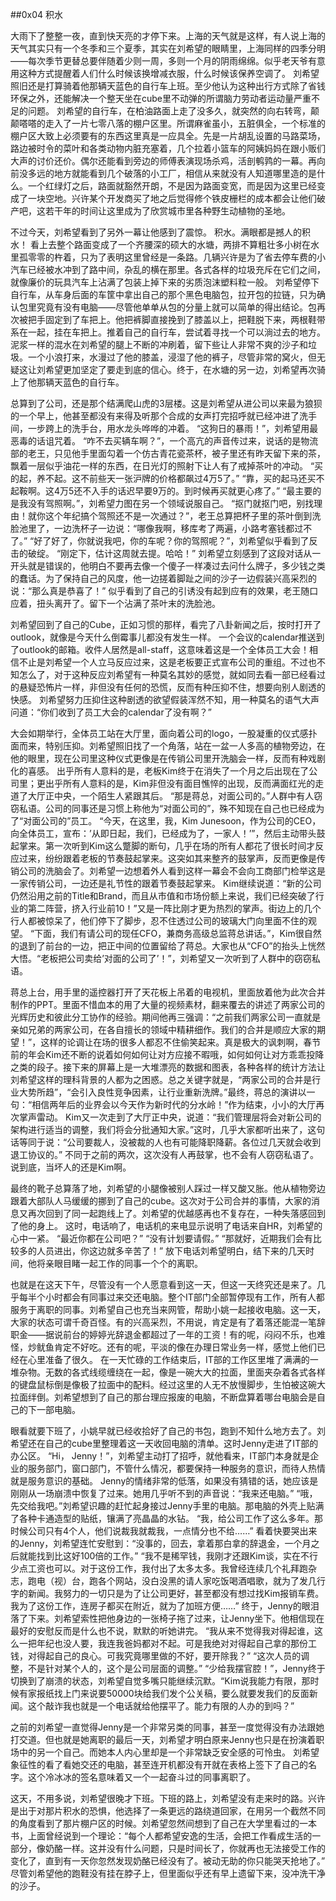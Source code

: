 ##0x04 积水

大雨下了整整一夜，直到快天亮的才停下来。上海的天气就是这样，有人说上海的天气其实只有一个冬季和三个夏季，其实在刘希望的眼睛里，上海同样的四季分明——每次季节更替总要伴随着少则一周，多则一个月的阴雨绵绵。似乎老天爷有意用这种方式提醒着人们什么时候该换增减衣服，什么时候该保养空调了。
刘希望照旧还是打算骑着他那辆天蓝色的自行车上班。至少他认为这种出行方式除了省钱环保之外，还能解决一个整天坐在cube里不动弹的所谓脑力劳动者运动量严重不足的问题。
刘希望的自行车，在柏油路面上走了没多久，就突然的向右转弯，颠颠嗒嗒的走入了一片七零八落的棚户区里。所谓麻雀虽小，五脏俱全，一个标准的棚户区大致上必须要有的东西这里真是一应具全。先是一片胡乱设置的马路菜场，路边被时令的菜叶和各类动物内脏充塞着，几个拉着小篮车的阿姨妈妈在跟小贩们大声的讨价还价。偶尔还能看到旁边的师傅表演现场杀鸡，活剖鹌鹑的一幕。再向前没多远的地方就能看到几个破落的小工厂，相信从来就没有人知道哪里造的是什么。一个红绿灯之后，路面就豁然开朗，不是因为路面变宽，而是因为这里已经变成了一块空地。兴许某个开发商买了地之后觉得修个铁皮栅栏的成本都会让他们破产吧，这若干年的时间让这里成为了欣赏城市里各种野生动植物的圣地。

不过今天，刘希望看到了另外一幕让他感到了震惊。
积水。满眼都是撼人的积水！
看上去整个路面变成了一个齐腰深的硕大的水塘，两排不算粗壮多小树在水里孤零零的杵着，只为了表明这里曾经是一条路。几辆兴许是为了省去停车费的小汽车已经被水冲到了路中间，杂乱的横在那里。各式各样的垃圾充斥在它们之间，就像廉价的玩具汽车上沾满了包装上掉下来的劣质泡沫塑料粒一般。
刘希望停下自行车，从车身后面的车筐中拿出自己的那个黑色电脑包，拉开包的拉链，只为确认包里究竟有没有电脑——尽管他单单从包的分量上就可以简单的得出结论。包再次被把手固定到了车把上。他把裤脚直接挽到了膝盖以上，把鞋脱下来，两根鞋带系在一起，挂在车把上。推着自己的自行车，尝试着寻找一个可以淌过去的地方。
泥浆一样的混水在刘希望的腿上不断的冲刷着，留下些让人非常不爽的沙子和垃圾。一个小浪打来，水漫过了他的膝盖，浸湿了他的裤子，尽管非常的窝火，但无疑这让刘希望更加坚定了要走到底的信心。终于，在水塘的另一边，刘希望再次骑上了他那辆天蓝色的自行车。

总算到了公司，还是那个结满爬山虎的3层楼。这是刘希望从进公司以来最为狼狈的一个早上，他甚至都没有来得及听那个合成的女声打完招呼就已经冲进了洗手间，一步跨上的洗手台，用水龙头哗哗的冲着。
“这狗日的暴雨！”，刘希望用最恶毒的话诅咒着。
“咋不去买辆车啊？”，一个高亢的声音传过来，说话的是物流部的老王，只见他手里面勾着一个仿古青花瓷茶杯，被子里还有昨天留下来的茶，飘着一层似乎油花一样的东西，在日光灯的照射下让人有了戒掉茶叶的冲动。
“买的起，养不起。这不前些天一张沪牌的价格都飙过4万5了。”
“靠，买的起马还买不起鞍啊。这4万5还不入手的话迟早要9万的。到时候再买就更心疼了。”
“最主要的是我没有驾照啊。”，刘希望力图在另一个领域说服自己。
“抠门就抠门吧，别找理由！就你这个年纪搞个驾照还不是一次通过？”，老王总算把杯子里的茶叶倒到洗脸池里了，一边洗杯子一边说：“哪像我啊，移库考了两遍，小路考塞钱都过不了。”
“好了好了，你就说我吧，你的车呢？你的驾照呢？”，刘希望似乎看到了反击的破绽。
“刚定下，估计这周就去提。哈哈！”
刘希望立刻感到了这段对话从一开头就是错误的，他明白不要再去像一个傻子一样凑过去问什么牌子，多少钱之类的蠢话。为了保持自己的风度，他一边搓着脚趾之间的沙子一边假装兴高采烈的说：“那么真是恭喜了！”
似乎看到了自己的引诱没有起到应有的效果，老王随口应着，扭头离开了。留下一个沾满了茶叶末的洗脸池。

刘希望回到了自己的Cube，正如习惯的那样，看完了八卦新闻之后，按时打开了outlook，就像是今天什么倒霉事儿都没有发生一样。
一个会议的calendar推送到了outlook的邮箱。收件人居然是all-staff，这意味着这是一个全体员工大会！相信不止是刘希望一个人立马反应过来，这是老板要正式宣布公司的重组。不过也不知怎么了，对于这种反应刘希望有一种莫名其妙的感觉，就如同去看一部已经看过的悬疑恐怖片一样，非但没有任何的恐慌，反而有种压抑不住，想要向别人剧透的快感。
刘希望努力压抑住这种剧透的欲望假装浑然不知，用一种莫名的语气大声问道：“你们收到了员工大会的calendar了没有啊？”

大会如期举行，全体员工站在大厅里，面向着公司的logo，一股凝重的仪式感扑面而来，特别压抑。刘希望照旧找了一个角落，站在一盆一人多高的植物旁边，在他的眼里，现在公司里这种仪式更像是在传销公司里开洗脑会一样，反而有种戏剧化的喜感。
出乎所有人意料的是，老板Kim终于在消失了一个月之后出现在了公司里；更出乎所有人意料的是，Kim非但没有面目憔悴的出现，反而满面红光的走道了大厅正中央，一个陌生人紧跟其后。
“那是蒋总，对面公司的。”人群中有人窃窃私语。公司的同事还是习惯上称他为“对面公司的”，殊不知现在自己也已经成为了“对面公司的”员工。
“今天，在这里，我，Kim Junesoon，作为公司的CEO，向全体员工，宣布：’从即日起，我们，已经成为了，一家人！’”，然后主动带头鼓起掌来。第一次听到Kim这么蹩脚的断句，几乎在场的所有人都花了很长时间才反应过来，纷纷跟着老板的节奏鼓起掌来。这突如其来整齐的鼓掌声，反而更像是传销公司的洗脑会了。刘希望一边想着外人看到这样一幕会不会向工商部门检举这是一家传销公司，一边还是礼节性的跟着节奏鼓起掌来。
Kim继续说道：“新的公司仍然沿用之前的Title和Brand，而且从市值和市场份额上来说，我们已经突破了行业的第二阵营，挤入行业前10！”又是一阵比刚才更为热烈的掌声。街边上的几个行人都被惊呆了，他们停下了脚步，忍不住透过公司的玻璃大门向里面不住的观望。
“下面，我们有请公司的现任CFO，兼商务高级总监蒋总讲话。”，Kim很自然的退到了前台的一边，把正中间的位置留给了蒋总。大家也从“CFO”的抬头上恍然大悟。“老板把公司卖给’对面的公司了’！”，刘希望又一次听到了人群中的窃窃私语。

蒋总上台，用手里的遥控器打开了天花板上吊着的电视机，里面放着他为此次合并制作的PPT。里面不惜血本的用了大量的视频素材，翻来覆去的讲述了两家公司的光辉历史和彼此分工协作的经验。期间他再三强调：“之前我们两家公司一直就是亲如兄弟的两家公司，在各自擅长的领域中精耕细作。我们的合并是顺应大家的期望！”，这样的论调让在场的很多人都忍不住偷笑起来。真是极大的讽刺啊，春节前的年会Kim还不断的说着如何如何让对方应接不暇哦，如何如何让对方乖乖投降之类的段子。接下来的屏幕上是一大堆漂亮的数据和图表，各种各样的统计方法让刘希望这样的理科背景的人都为之困惑。总之关键字就是，“两家公司的合并是行业大势所趋”，“会引入良性竞争因素，让行业重新洗牌。”最终，蒋总的演讲以一句：“相信两年后的业界会以今天作为新时代的分水岭！”作为结束，小小的大厅再次掌声雷动。
Kim又一次走到了大厅正中央，说道：“我们管理层将会对新公司的架构进行适当的调整，我们将会分批通知大家。”这时，几乎大家都听出来了，这句话等同于说：“公司要裁人，没被裁的人也有可能降职降薪。各位过几天就会收到退工协议的。” 不同于之前的两次，这次没有人再鼓掌，也不会有人窃窃私语了。
说到底，当坏人的还是Kim啊。

最终的靴子总算落了地，刘希望的小腿像被别人踩过一样又酸又胀。他从植物旁边跟着大部队人马缓缓的挪到了自己的cube。这次对于公司合并的事情，大家的消息又再次回到了同一起跑线上了。刘希望的优越感再也不复存在，一种失落感回到了他的身上。
这时，电话响了，电话机的来电显示说明了电话来自HR，刘希望的心中一紧。
“最近你都在公司吧？”
“没有计划要请假。”
“那就好，近期我们会有比较多的人员进出，你这边就多辛苦了！”
放下电话刘希望明白，结下来的几天时间，他将亲眼目睹一起工作的同事一个个的离职。

也就是在这天下午，尽管没有一个人愿意看到这一天，但这一天终究还是来了。几乎每半个小时都会有同事过来交还电脑。整个IT部门全部暂停现有工作，所有人都服务于离职的同事。刘希望自己也充当来网管，帮助小姚一起接收电脑。这一天，大家的状态可谓千奇百怪。有的兴高采烈，不用说，肯定是有了着落还能混一笔辞职金——据说前台的婷婷光辞退金都超过了一年的工资！有的呢，闷闷不乐，也难怪，炒鱿鱼肯定不好吃。还有的呢，平淡的像在办理日常业务一样，感觉上他们已经在心里准备了很久。
在一天忙碌的工作结束后，IT部的工作区里堆了满满的一堆杂物。无数的各式线缆缠绕在一起，像是一碗大大的拉面，里面夹杂着各式各样的键盘鼠标倒是像极了拉面中的配料。经过这里的人无不放慢脚步，生怕被这碗大拉面绊倒。刘希望想到了自己的那台理应报废的电脑，不断盘算着哪台电脑会是自己的下一部电脑。

眼看就要下班了，小姚早就已经收拾好了自己的书包，跑到不知什么地方去了。刘希望还在自己的cube里整理着这一天收回电脑的清单。这时Jenny走进了IT部的办公区。
“Hi， Jenny！”，刘希望主动打了招呼，就他看来，IT部门本身就是企业的服务部门，窗口部门，不管什么情况，都要保持一种服务的意识，而待人热情就是服务意识的基础。
Jenny的情绪非常的低落，如果没有猜错的话，她应该是刚刚从一场崩溃中恢复了过来。她用几乎听不到的声音说：“我来还电脑。”
“哦，先交给我吧。”刘希望识趣的赶忙起身接过Jenny手里的电脑。那电脑的外壳上贴满了各种卡通造型的贴纸，镶满了亮晶晶的水钻。
“我，给公司工作了这么多年。那时候公司只有4个人，他们说裁我就裁我，一点情分也不给……”
看着快要哭出来的Jenny，刘希望连忙安慰到：“没事的，回去，拿着那白拿的辞退金，一个月之后就能找到比这好100倍的工作。”
“我不是稀罕钱，我刚才还跟Kim谈，实在不行少点工资也可以。对于这份工作，我付出了太多太多。我曾经连续几个礼拜跑杂志，跑电（视）台，跑各个网站，没白没黑的请人家吃饭喝酒唱歌，就为了发几行字的新闻。我努力的一切只是为了让公司更好，甚至都没有想过找Kim报销车费。我为了这份工作，连房子都买在附近，就为了加班方便……”
终于，Jenny的眼泪落了下来。刘希望索性把他身边的一张椅子拖了过来，让Jenny坐下。他相信现在最好的安慰反而是什么也不说，默默的听她讲完。
“我从来不觉得我对得起谁，这么一把年纪也没人要，我连我爸妈都对不起。可是我绝对对得起自己拿的那份工钱，对得起自己的良心。可我究竟哪里做的不好，要开除我？”
“这次人员的调整，不是针对某个人的，这个是公司层面的调整。”
“少给我摆官腔！”，Jenny终于切换到了崩溃的状态，刘希望自觉多嘴只能继续沉默。“Kim说我能力有限，那时候有家报纸找上门来说要50000块给我们发个公关稿，要么就要发我们的反面新闻。这个敲诈我也就是一个电话就给他摆平了。能力有限的人办的到吗？”

之前的刘希望一直觉得Jenny是一个非常另类的同事，甚至一度觉得没有办法跟她打交道。但也就是她离职的最后一天，刘希望才明白原来Jenny也只是在扮演着职场中的另一个自己。而她本人内心里却是一个非常缺乏安全感的可怜虫。
刘希望象征性的看了看她交还的电脑，甚至连开机都没有开就在表格上签下了自己的名字。这个冷冰冰的签名意味着又一个一起奋斗过的同事离职了。

这天，不用多说，刘希望很晚才下班。下班的路上，刘希望没有走来时的路。兴许是出于对那片积水的恐惧，他选择了一条更远的路绕道回家，在用另一个截然不同的角度看到了那片棚户区的时候。刘希望忽然间想到了自己在大学里看过的一本书，上面曾经说到一个理论：“每个人都希望安逸的生活，会把工作看成生活的一部分，像奶酪一样。这并没有什么问题，只是时间长了，你就再也无法接受工作的变化了，直到有一天你忽然发现奶酪已经没有了。被动无助的你只能哭天抢地了。” 
尽管刘希望他的跑鞋没有挂在脖子上，但里面似乎还有早上遗留下来，没冲洗干净的沙子。